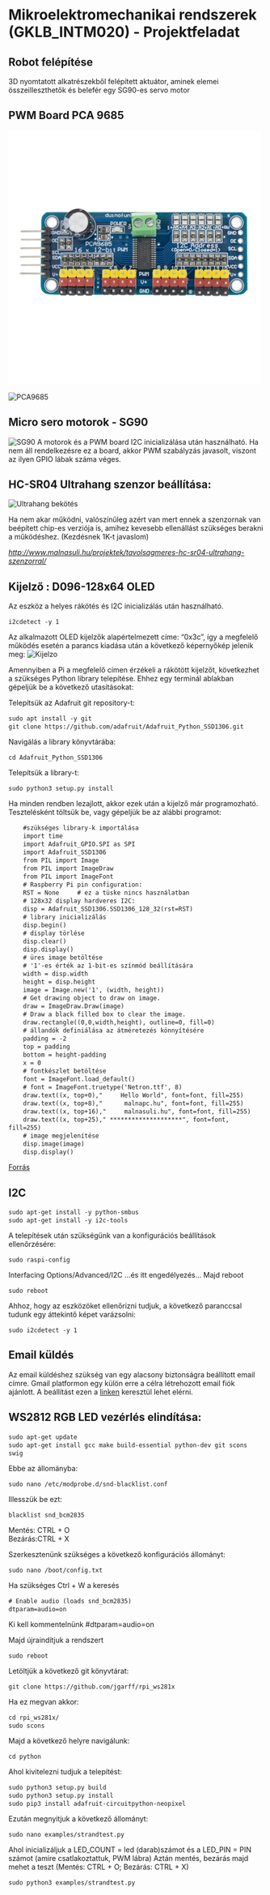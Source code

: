 # Mikroelektromechanikai rendszerek (GKLB_INTM020) - Projektfeladat

## Robot felépítése
3D nyomtatott alkatrészekből felépített aktuátor, aminek elemei összeilleszthetők és belefér egy SG90-es servo motor

## PWM Board PCA 9685
![PCA9685](https://github.com/kovacsao/Mikroelektromechanikai-rendszerek-GKLB_INTM020---Projektfeladat/blob/main/K%C3%A9pek/3-3-5%2016%20csatorn%C3%A1s%20pwm-1.jpg)

![PCA9685](https://github.com/kovacsao/Mikroelektromechanikai-rendszerek-GKLB_INTM020---Projektfeladat/blob/main/K%C3%A9pek/pca9685_1.jpg)

## Micro sero motorok - SG90
![SG90](https://github.com/kovacsao/Mikroelektromechanikai-rendszerek-GKLB_INTM020---Projektfeladat/blob/main/K%C3%A9pek/sg90.jpg)
A motorok és a PWM board I2C inicializálása után használható. Ha nem áll rendelkezésre ez a board, akkor PWM szabályzás javasolt, viszont az ilyen GPIO lábak száma véges. 

## HC-SR04 Ultrahang szenzor beállítása:
![Ultrahang bekötés](https://github.com/kovacsao/Mikroelektromechanikai-rendszerek-GKLB_INTM020---Projektfeladat/blob/main/K%C3%A9pek/ultra1.PNG)

Ha nem akar működni, valószínűleg azért van mert ennek a szenzornak van beépített chip-es verziója is, amihez kevesebb ellenállást szükséges berakni a működéshez. (Kezdésnek 1K-t javaslom)

*http://www.malnasuli.hu/projektek/tavolsagmeres-hc-sr04-ultrahang-szenzorral/*

## Kijelző : D096-128x64 OLED
Az eszköz a helyes rákötés és I2C inicializálás után használható. 
```
i2cdetect -y 1
```
Az alkalmazott OLED kijelzők alapértelmezett címe: “0x3c”, így a megfelelő működés esetén a parancs kiadása után a következő képernyőkép jelenik meg:
![Kijelzo]()

Amennyiben a Pi a megfelelő címen érzékeli a rákötött kijelzőt, következhet a szükséges Python library telepítése. Ehhez egy terminál ablakban gépeljük be a következő utasításokat:

Telepítsük az Adafruit git repository-t:
```
sudo apt install -y git
git clone https://github.com/adafruit/Adafruit_Python_SSD1306.git
```
Navigálás a library könyvtárába:
```
cd Adafruit_Python_SSD1306
```
Telepítsük a library-t:
```
sudo python3 setup.py install
```
Ha minden rendben lezajlott, akkor ezek után a kijelző már programozható. Tesztelésként töltsük be, vagy gépeljük be az alábbi programot:
```
    #szükséges library-k importálása
    import time
    import Adafruit_GPIO.SPI as SPI
    import Adafruit_SSD1306
    from PIL import Image
    from PIL import ImageDraw
    from PIL import ImageFont
    # Raspberry Pi pin configuration:
    RST = None     # ez a tüske nincs használatban
    # 128x32 display hardveres I2C:
    disp = Adafruit_SSD1306.SSD1306_128_32(rst=RST)
    # library inicializálás
    disp.begin()
    # display törlése
    disp.clear()
    disp.display()
    # üres image betöltése
    # '1'-es érték az 1-bit-es színmód beállítására
    width = disp.width
    height = disp.height
    image = Image.new('1', (width, height))
    # Get drawing object to draw on image.
    draw = ImageDraw.Draw(image)
    # Draw a black filled box to clear the image.
    draw.rectangle((0,0,width,height), outline=0, fill=0)
    # állandók definiálása az átméretezés könnyítésére 
    padding = -2
    top = padding
    bottom = height-padding
    x = 0
    # fontkészlet betöltése
    font = ImageFont.load_default()
    # font = ImageFont.truetype('Netron.ttf', 8)
    draw.text((x, top+0),"     Hello World", font=font, fill=255)
    draw.text((x, top+8),"      malnapc.hu", font=font, fill=255)
    draw.text((x, top+16),"     malnasuli.hu", font=font, fill=255)
    draw.text((x, top+25)," ********************", font=font, fill=255)
    # image megjelenítése
    disp.image(image)
    disp.display()
```

[Forrás](https://www.malnasuli.hu/raspberry_pi/i2c-s-kijelzok-raspberry-pi-hez-1-oled-kijelzo/)

## I2C 
```
sudo apt-get install -y python-smbus
sudo apt-get install -y i2c-tools
```
A telepítések után szükségünk van a konfigurációs beállítások ellenőrzésére:
```
sudo raspi-config
```
Interfacing Options/Advanced/I2C
...és itt engedélyezés...
Majd reboot
```
sudo reboot
```

Ahhoz, hogy az eszközöket ellenőrizni tudjuk, a következő paranccsal tudunk egy áttekintő képet varázsolni:
```
sudo i2cdetect -y 1
```

## Email küldés
Az email küldéshez szükség van egy alacsony biztonságra beállított email címre. Gmail platformon egy külön erre a célra létrehozott email fiók ajánlott. A beállítást ezen a [linken](https://support.google.com/accounts/answer/6010255?hl=en&authuser=1&pli=1#zippy=%2Cif-less-secure-app-access-is-on-for-your-account) keresztül lehet elérni. 

## WS2812 RGB LED vezérlés elindítása:
```
sudo apt-get update
sudo apt-get install gcc make build-essential python-dev git scons swig
```
Ebbe az állományba:
```
sudo nano /etc/modprobe.d/snd-blacklist.conf
```
Illesszük be ezt:
```
blacklist snd_bcm2835
```
Mentés: CTRL + O  
Bezárás:CTRL + X

Szerkesztenünk szükséges a következő konfigurációs állományt:
```
sudo nano /boot/config.txt
```
Ha szükséges Ctrl + W a keresés
```
# Enable audio (loads snd_bcm2835)
dtparam=audio=on
```
Ki kell kommentelnünk #dtparam=audio=on

Majd újraindítjuk a rendszert
```
sudo reboot
```
Letöltjük a következő git könyvtárat:
```
git clone https://github.com/jgarff/rpi_ws281x
```
Ha ez megvan akkor:
```
cd rpi_ws281x/
sudo scons
```
Majd a következő helyre navigálunk:
```
cd python
```
Ahol kivitelezni tudjuk a telepítést:
```
sudo python3 setup.py build 
sudo python3 setup.py install 
sudo pip3 install adafruit-circuitpython-neopixel
```
Ezután megnyitjuk a következő állományt:
```
sudo nano examples/strandtest.py
```
Ahol inicializáljuk a LED_COUNT = led (darab)számot és a LED_PIN = PIN számot (amire csatlakoztattuk, PWM lábra)
Aztán mentés, bezárás majd mehet a teszt (Mentés: CTRL + O; Bezárás: CTRL + X)
```
sudo python3 examples/strandtest.py
```